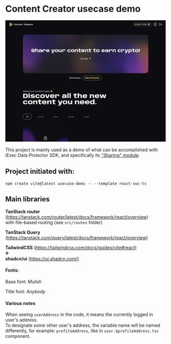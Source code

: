 # Content Creator usecase demo

![Screenshot](Screenshot.png)

This project is mainly used as a demo of what can be accomplished with iExec Data Protector SDK, and specifically its ["Sharing" module](https://tools.docs.iex.ec/tools/dataProtector/dataProtectorSharing).

## Project initiated with:

```
npm create vite@latest usecase-demo -- --template react-swc-ts
```

## Main libraries

**TanStack router** (https://tanstack.com/router/latest/docs/framework/react/overview)  
with file-based routing (see `src/routes` folder)

**TanStack Query** (https://tanstack.com/query/latest/docs/framework/react/overview)

**TailwindCSS** (https://tailwindcss.com/docs/guides/vite#react)  
➕  
**shadcn/ui**  (https://ui.shadcn.com/)

#### Fonts:

Base font: _Mulish_

Title font: _Anybody_

#### Various notes

When seeing `userAddress` in the code, it means the currently logged in user's address.  
To designate some other user's address, the variable name will be named differently, for example: `profileAddress`, like in `user.$profileAddress.tsx` component.
